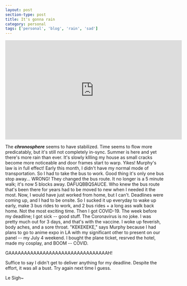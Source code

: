 ```yaml
---
layout: post
section-type: post
title: It's gonna rain
category: personal
tags: ['personal', 'blog', 'rain', 'sad']
---
```


<p align="center">
        <div class="videoWrapper">
<iframe width="560" height="315" src="https://www.youtube.com/embed/O3yWVa0c4eY" title="YouTube video player" frameborder="0" allow="accelerometer; autoplay; clipboard-write; encrypted-media; gyroscope; picture-in-picture" allowfullscreen></iframe>
        </div>
</p>

The __*chronosphere*__ seems to have stabilized. Time seems to flow more predicatably, but it's still not completely in-sync. Summer is here and yet there's more rain than ever. It's slowly kllling my house as small cracks become more noticeable and door frames start to warp. Yikes! Murphy's law is in full effect! Early this month, I didn't have my normal mode of transportation. So I had to take the bus to work. Good thing it's only one bus stop away... WRONG! They changed the bus route. It no longer is a 5 minute walk; it's now 5 blocks away. DAFUQBBQSAUCE. Who knew the bus route that's been there for years had to be moved to new when I needed it the most. Now, I would have just worked from home, but I can't. Deadlines were coming up, and I had to be onsite. So I sucked it up everyday to wake up early, make 3 bus rides to work, and 2 bus rides + a long ass walk back home. Not the most exciting time. Then I got COVID-19. The week before my deadline; I got sick -- good stuff. The Coronavirus is no joke. I was pretty much out for 3 days, and that's with the vaccine. I woke up feverish, body aches, and a sore throat. "KEKEKEKE," says Murphy because I had plans to go to anime expo in LA with my significant other to present on our panel -- my July 4 weekend. I bought the plane ticket, resrved the hotel, made my cosplay, and BOOM -- COVID. 

GAAAAAAAAAAAAAAAAAAAAAAAAAAAAAAAAH! 

Suffice to say I didn't get to deliver anything for my deadline. Despite the effort, it was all a bust. Try again next time I guess.

Le Sigh~

